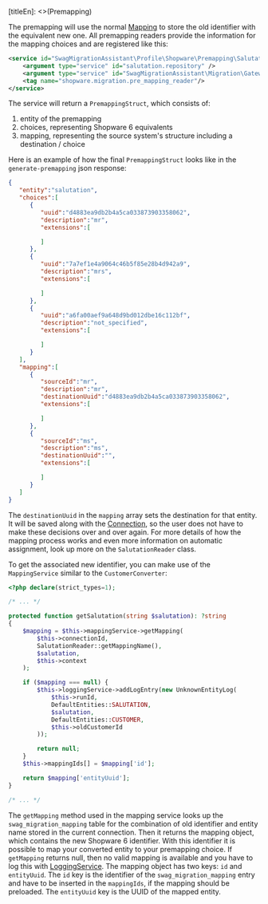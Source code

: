 [titleEn]: <>(Premapping)

The premapping will use the normal [Mapping](./070-converter-and-mapping.md) to store the old identifier with the equivalent new one.
All premapping readers provide the information for the mapping choices and are registered like this:
```xml
<service id="SwagMigrationAssistant\Profile\Shopware\Premapping\SalutationReader">
    <argument type="service" id="salutation.repository" />
    <argument type="service" id="SwagMigrationAssistant\Migration\Gateway\GatewayRegistry"/>
    <tag name="shopware.migration.pre_mapping_reader"/>
</service>
```
The service will return a `PremappingStruct`, which consists of:
1. entity of the premapping
2. choices, representing Shopware 6 equivalents
3. mapping, representing the source system's structure including a destination / choice

Here is an example of how the final `PremappingStruct` looks like in the `generate-premapping` json response:
```json
{
   "entity":"salutation",
   "choices":[
      {
         "uuid":"d4883ea9db2b4a5ca033873903358062",
         "description":"mr",
         "extensions":[

         ]
      },
      {
         "uuid":"7a7ef1e4a9064c46b5f85e28b4d942a9",
         "description":"mrs",
         "extensions":[

         ]
      },
      {
         "uuid":"a6fa00aef9a648d9bd012dbe16c112bf",
         "description":"not_specified",
         "extensions":[

         ]
      }
   ],
   "mapping":[
      {
         "sourceId":"mr",
         "description":"mr",
         "destinationUuid":"d4883ea9db2b4a5ca033873903358062",
         "extensions":[

         ]
      },
      {
         "sourceId":"ms",
         "description":"ms",
         "destinationUuid":"",
         "extensions":[

         ]
      }
   ]
}
```
The `destinationUuid` in the `mapping` array sets the destination for that entity.
It will be saved along with the [Connection](./020-profile-and-connection.md), so the user does not have to make these decisions
over and over again. For more details of how the mapping process works and even more information on automatic assignment,
look up more on the `SalutationReader` class.

To get the associated new identifier, you can make use of the `MappingService` similar to the `CustomerConverter`:
```php
<?php declare(strict_types=1);

/* ... */

protected function getSalutation(string $salutation): ?string
{
    $mapping = $this->mappingService->getMapping(
        $this->connectionId,
        SalutationReader::getMappingName(),
        $salutation,
        $this->context
    );

    if ($mapping === null) {
        $this->loggingService->addLogEntry(new UnknownEntityLog(
            $this->runId,
            DefaultEntities::SALUTATION,
            $salutation,
            DefaultEntities::CUSTOMER,
            $this->oldCustomerId
        ));

        return null;
    }
    $this->mappingIds[] = $mapping['id'];

    return $mapping['entityUuid'];
}

/* ... */
```
The `getMapping` method used in the mapping service looks up the `swag_migration_mapping` table for the combination of
old identifier and entity name stored in the current connection.
Then it returns the mapping object, which contains the new Shopware 6 identifier.
With this identifier it is possible to map your converted entity to your premapping choice. If `getMapping` returns null,
then no valid mapping is available and you have to log this with [LoggingService](./071-logging.md). The mapping object has
two keys: `id` and `entityUuid`. The `id` key is the identifier of the `swag_migration_mapping` entry
and have to be inserted in the `mappingIds`, if the mapping should be preloaded. The `entityUuid` key is the UUID of the mapped entity.